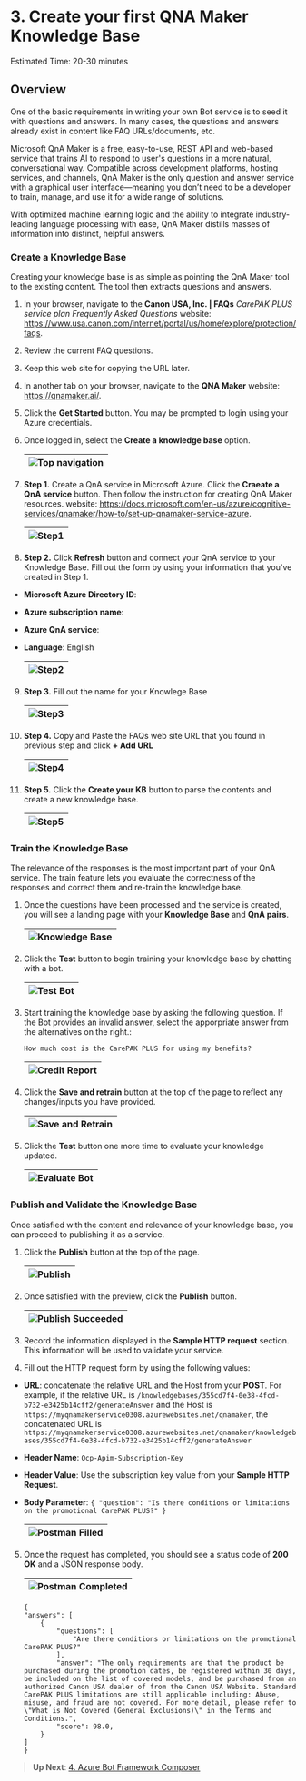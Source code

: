 # 3. Create your first QNA Maker Knowledge Base

Estimated Time: 20-30 minutes

## Overview

One of the basic requirements in writing your own Bot service is to seed it with questions and answers. In many cases, the questions and answers already exist in content like FAQ URLs/documents, etc.

Microsoft QnA Maker is a free, easy-to-use, REST API and web-based service that trains AI to respond to user's questions in a more natural, conversational way. Compatible across development platforms, hosting services, and channels, QnA Maker is the only question and answer service with a graphical user interface—meaning you don’t need to be a developer to train, manage, and use it for a wide range of solutions.

With optimized machine learning logic and the ability to integrate industry-leading language processing with ease, QnA Maker distills masses of information into distinct, helpful answers.

### Create a Knowledge Base

Creating your knowledge base is as simple as pointing the QnA Maker tool to the existing content. The tool then extracts questions and answers.

1. In your browser, navigate to the **Canon USA, Inc. | FAQs** *CarePAK PLUS service plan Frequently Asked Questions* website: <https://www.usa.canon.com/internet/portal/us/home/explore/protection/faqs>.

2. Review the current FAQ questions.

3. Keep this web site for copying the URL later.

4. In another tab on your browser, navigate to the **QNA Maker** website: <https://qnamaker.ai/>.

5. Click the **Get Started** button. You may be prompted to login using your Azure credentials.

6. Once logged in, select the **Create a knowledge base** option.

    |![Top navigation](./resources/mykbservice.png)|
    |:-:|

7. **Step 1.** Create a QnA service in Microsoft Azure. Click the **Craeate a QnA service** button. Then follow the instruction for creating QnA Maker resources. website: <https://docs.microsoft.com/en-us/azure/cognitive-services/qnamaker/how-to/set-up-qnamaker-service-azure>.

    |![Step1](./resources/mykbservice-step1.png)|
	|:-:|


8. **Step 2.** Click **Refresh** button and connect your QnA service to your Knowledge Base. Fill out the form by using your information that you've created in Step 1.

- **Microsoft Azure Directory ID**:

- **Azure subscription name**:

- **Azure QnA service**:

- **Language**: English

    |![Step2](./resources/mykbservice-step2.png)|
    |:-:|

9. **Step 3.** Fill out the name for your Knowlege Base

    |![Step3](./resources/mykbservice-step3.png)|
    |:-:|

10. **Step 4.** Copy and Paste the FAQs web site URL that you found in previous step and click **+ Add URL**

    |![Step4](./resources/mykbservice-step4.png)|
    |:-:|


11. **Step 5.** Click the **Create your KB** button to parse the contents and create a new knowledge base.

    |![Step5](./resources/mykbservice-step5.png)|
    |:-:|


### Train the Knowledge Base

The relevance of the responses is the most important part of your QnA service. The train feature lets you evaluate the correctness of the responses and correct them and re-train the knowledge base.

1. Once the questions have been processed and the service is created, you will see a landing page with your **Knowledge Base** and **QnA pairs**.

    |![Knowledge Base](./resources/qnapairs.png)|
    |:-:|

2. Click the **Test** button to begin training your knowledge base by chatting with a bot.

    |![Test Bot](./resources/testbotstart.png)|
    |:-:|


3. Start training the knowledge base by asking the following question. If the Bot provides an invalid answer, select the apporpriate answer from the alternatives on the right.:

    ```
    How much cost is the CarePAK PLUS for using my benefits?
    ```

    |![Credit Report](./resources/testbot-creditreport.png)|
    |:-:|


4. Click the **Save and retrain** button at the top of the page to reflect any changes/inputs you have provided.

    |![Save and Retrain](./resources/kbsaveretrain.png)|
    |:-:|


5. Click the **Test** button one more time to evaluate your knowledge updated.

    |![Evaluate Bot](./resources/testbot-improved.png)|
    |:-:|


### Publish and Validate the Knowledge Base

Once satisfied with the content and relevance of your knowledge base, you can proceed to publishing it as a service.


1. Click the **Publish** button at the top of the page.

    |![Publish](./resources/kbpublish.png)|
    |:-:|


2. Once satisfied with the preview, click the **Publish** button.

    |![Publish Succeeded](./resources/kbsuccess.png)|
    |:-:|


3. Record the information displayed in the **Sample HTTP request** section. This information will be used to validate your service.

4. Fill out the HTTP request form by using the following values:
    
- **URL**: concatenate the relative URL and the Host from your **POST**. For example, if the relative URL is ``/knowledgebases/355cd7f4-0e38-4fcd-b732-e3425b14cff2/generateAnswer`` and the Host is ``https://myqnamakerservice0308.azurewebsites.net/qnamaker``, the concatenated URL is ``https://myqnamakerservice0308.azurewebsites.net/qnamaker/knowledgebases/355cd7f4-0e38-4fcd-b732-e3425b14cff2/generateAnswer``

- **Header Name**: ``Ocp-Apim-Subscription-Key``

- **Header Value**: Use the subscription key value from your **Sample HTTP Request**.

- **Body Parameter**: ``{ "question": "Is there conditions or limitations on the promotional CarePAK PLUS?" }``

    |![Postman Filled](./resources/postman-filled.png)|
    |:-:|


5. Once the request has completed, you should see a status code of **200 OK** and a JSON response body.

    |![Postman Completed](./resources/postman-completed.png)|
    |:-:|


    ```
    {
    "answers": [
        {
            "questions": [
                "Are there conditions or limitations on the promotional CarePAK PLUS?"
            ],
            "answer": "The only requirements are that the product be purchased during the promotion dates, be registered within 30 days, be included on the list of covered models, and be purchased from an authorized Canon USA dealer of from the Canon USA Website. Standard CarePAK PLUS limitations are still applicable including: Abuse, misuse, and fraud are not covered. For more detail, please refer to \"What is Not Covered (General Exclusions)\" in the Terms and Conditions.",
            "score": 98.0,    
		}
    ]
    }
    ```

> **Up Next**: [4. Azure Bot Framework Composer](../composer/readme.md)
